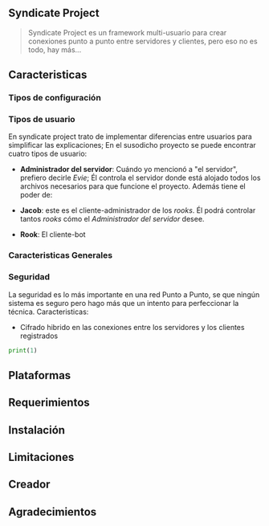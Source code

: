 ## Syndicate Project
> Syndicate Project es un framework multi-usuario para crear conexiones punto a punto entre servidores y clientes, pero eso no es todo, hay más...

## Caracteristicas

### Tipos de configuración

### Tipos de usuario

En syndicate project trato de implementar diferencias entre usuarios para simplificar las explicaciones; En el susodicho proyecto se puede encontrar cuatro tipos de usuario:

* **Administrador del servidor**: Cuándo yo mencionó a "el servidor", prefiero decirle *Evie*; Él controla el servidor donde está alojado todos los archivos necesarios para que funcione el proyecto. Además tiene el poder de:

* **Jacob**: este es el cliente-administrador de los *rooks*. Él podrá controlar tantos *rooks* cómo el *Administrador del servidor* desee.
* **Rook**: El cliente-bot 

### Caracteristicas Generales

### Seguridad

La seguridad es lo más importante en una red Punto a Punto, se que ningún sistema es seguro pero hago más que un intento para perfeccionar la técnica. Caracteristicas:

* Cifrado hibrido en las conexiones entre los servidores y los clientes registrados
```Python
print(1)
```
## Plataformas

## Requerimientos

## Instalación

## Limitaciones

## Creador

## Agradecimientos
